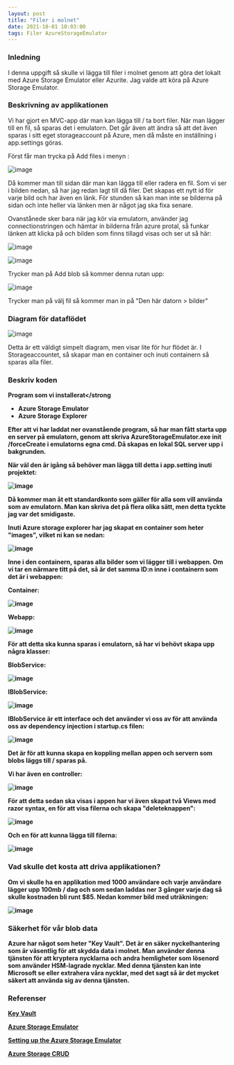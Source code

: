 ```yaml
---
layout: post
title: "Filer i molnet"
date: 2021-10-01 10:03:00
tags: Filer AzureStorageEmulator 
--- 
```


### Inledning

I denna uppgift så skulle vi lägga till filer i molnet genom att göra det lokalt med Azure Storage Emulator eller Azurite. 
Jag valde att köra på Azure Storage Emulator. 

### Beskrivning av applikationen

Vi har gjort en MVC-app där man kan lägga till / ta bort filer. När man lägger till en fil, så sparas det i emulatorn. 
Det går även att ändra så att det även sparas i sitt eget storageaccount på Azure, men då måste en inställning i app.settings göras.

Först får man trycka på Add files i menyn :

![image](https://user-images.githubusercontent.com/65369996/135588422-8f881f85-47d9-46bc-8cbf-aaf5dea045c5.png)

Då kommer man till sidan där man kan lägga till eller radera en fil. Som vi ser i bilden nedan, så har jag redan lagt till då filer. 
Det skapas ett nytt id för varje bild och har även en länk. För stunden så kan man inte se bilderna på sidan och inte heller via länken
men är något jag ska fixa senare. 

Ovanstånede sker bara när jag kör via emulatorn, använder jag connectionstringen och hämtar in bilderna
från azure protal, så funkar länken att klicka på och bilden som finns tillagd visas och ser ut så här:

![image](https://user-images.githubusercontent.com/65369996/135756119-529731b9-6270-41c2-8431-0ecf55ac3203.png)


![image](https://user-images.githubusercontent.com/65369996/135588711-10162827-b998-452e-a077-0e126307a347.png)

Trycker man på Add blob så kommer denna rutan upp:

![image](https://user-images.githubusercontent.com/65369996/135589038-69a53190-4385-42c8-a553-08d2a2472c86.png)

Trycker man på välj fil så kommer man in på "Den här datorn > bilder" 

### Diagram för dataflödet

![image](https://user-images.githubusercontent.com/65369996/135596630-8522e8d7-c5d6-4755-82cf-583c82754d89.png)

Detta är ett väldigt simpelt diagram, men visar lite för hur flödet är.
I Storageaccountet, så skapar man en container och inuti containern så sparas alla filer.


### Beskriv koden

  <strong>Program som vi installerat</strong
  * Azure Storage Emulator
  * Azure Storage Explorer
  
  Efter att vi har laddat ner ovanstående program, så har man fått starta upp en server på emulatorn, genom att skriva AzureStorageEmulator.exe init /forceCreate i
  emulatorns egna cmd. 
  Då skapas en lokal SQL server upp i bakgrunden.
  
  När väl den är igång så behöver man lägga till detta i app.setting inuti projektet:

  ![image](https://user-images.githubusercontent.com/65369996/135591107-17ed605b-1812-4310-b7cc-0f3d35b71526.png)
  
  Då kommer man åt ett standardkonto som gäller för alla som vill använda som av emulatorn.
  Man kan skriva det på flera olika sätt, men detta tyckte jag var det smidigaste. 
  
  Inuti Azure storage explorer har jag skapat en container som heter "images", vilket ni kan se nedan:
  
  ![image](https://user-images.githubusercontent.com/65369996/135591395-e61d336f-acb9-41ae-aa14-9ec6bb75f9b9.png)
  
  Inne i den containern, sparas alla bilder som vi lägger till i webappen. Om vi tar en närmare titt på det, så är det 
  samma ID:n inne i containern som det är i webappen:
  
  Container: 
  
  ![image](https://user-images.githubusercontent.com/65369996/135591657-df1b8695-e6c1-4e52-87b5-bb4db83a4c9c.png)

  Webapp:
  
  ![image](https://user-images.githubusercontent.com/65369996/135591781-b8a5a06c-f943-433a-89c0-979c2cfdb176.png)
  
  För att detta ska kunna sparas i emulatorn, så har vi behövt skapa upp några klasser:
  
  BlobService:

  ![image](https://user-images.githubusercontent.com/65369996/135592374-d64a3f29-a4ca-4308-ae81-90621d09cbfb.png)
  
  IBlobService:
  
  ![image](https://user-images.githubusercontent.com/65369996/135592471-fa697dd3-8431-4bba-96ac-44bc0a72f7ff.png)
  
  IBlobService är ett interface och det använder vi oss av för att använda oss av dependency injection i startup.cs filen:
  
  ![image](https://user-images.githubusercontent.com/65369996/135592663-ac63f53b-c4e7-4077-ba4a-90e14327c9b6.png)
  
  Det är för att kunna skapa en koppling mellan appen och servern som blobs läggs till / sparas på. 
  
  Vi har även en controller: 
  
  ![image](https://user-images.githubusercontent.com/65369996/135592941-fe7bd985-8a6a-49f0-b628-f0d68107a10b.png)

  För att detta sedan ska visas i appen har vi även skapat två Views med razor syntax,
  en för att visa filerna och skapa "deleteknappen": 
  
  ![image](https://user-images.githubusercontent.com/65369996/135593162-29dab1f7-4d0f-44c2-936f-3e977ad709e0.png)
  
  Och en för att kunna lägga till filerna:

  ![image](https://user-images.githubusercontent.com/65369996/135593310-50d7b57a-c7b4-4789-b3ee-85d15a763994.png)

### Vad skulle det kosta att driva applikationen?
  
  Om vi skulle ha en applikation med 1000 användare och varje användare lägger upp 100mb / dag och som sedan laddas ner 3 gånger varje dag
  så skulle kostnaden bli runt $85. Nedan kommer bild med uträkningen:

  ![image](https://user-images.githubusercontent.com/65369996/135746515-2ccd1beb-a67a-4be6-b813-f6b80e5c3590.png)


### Säkerhet för vår blob data
  
  Azure har något som heter "Key Vault". Det är en säker nyckelhantering som är väsentlig för att skydda data i molnet. 
  Man använder denna tjänsten för att kryptera nycklarna och andra hemligheter som lösenord som använder HSM-lagrade nycklar.
  Med denna tjänsten kan inte Microsoft se eller extrahera våra nycklar, med det sagt så är det mycket säkert att använda sig av denna tjänsten. 
  
### Referenser
  
  [Key Vault](https://azure.microsoft.com/sv-se/services/key-vault/#product-overview)
  
  [Azure Storage Emulator](https://www.youtube.com/watch?v=gy9V1-mOExo)
  
  [Setting up the Azure Storage Emulator](https://medium.com/oneforall-undergrad-software-engineering/setting-up-the-azure-storage-emulator-environment-on-windows-5f20d07d3a04)
  
  [Azure Storage CRUD](https://www.c-sharpcorner.com/article/azure-storage-crud-operations-in-mvc-using-c-sharp-part-two/)
  

  
  

  


